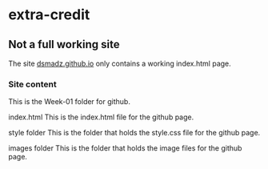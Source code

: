 # extra-credit

## Not a full working site
The site [dsmadz.github.io](https://dsmadz.github.io/) only contains a working index.html page.

### Site content
This is the Week-01 folder for github.

index.html
This is the index.html file for the github page.

style folder
This is the folder that holds the style.css file for the github page.

images folder
This is the folder that holds the image files for the github page.
